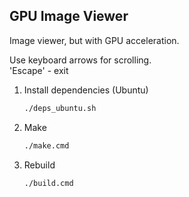 ## GPU Image Viewer

Image viewer, but with GPU acceleration.

Use keyboard arrows for scrolling.<br>
'Escape' - exit

1. Install dependencies (Ubuntu)
   ```sh
   ./deps_ubuntu.sh
   ```
2. Make
   ```sh
   ./make.cmd
   ```
3. Rebuild
   ```sh
   ./build.cmd
   ```
